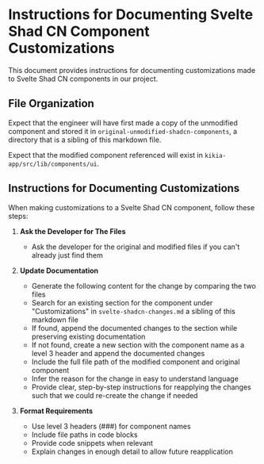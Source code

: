 # Instructions for Documenting Svelte Shad CN Component Customizations

This document provides instructions for documenting customizations made to Svelte Shad CN components in our project.

## File Organization

Expect that the engineer will have first made a copy of the unmodified component and stored it in `original-unmodified-shadcn-components`, a directory that is a sibling of this markdown file.

Expect that the modified component referenced will exist in `kikia-app/src/lib/components/ui`.

## Instructions for Documenting Customizations

When making customizations to a Svelte Shad CN component, follow these steps:

1. **Ask the Developer for The Files**

    - Ask the developer for the original and modified files if you can't already just find them

2. **Update Documentation**

    - Generate the following content for the change by comparing the two files
    - Search for an existing section for the component under "Customizations" in `svelte-shadcn-changes.md` a sibling of this markdown file
    - If found, append the documented changes to the section while preserving existing documentation
    - If not found, create a new section with the component name as a level 3 header and append the documented changes
    - Include the full file path of the modified component and original component
    - Infer the reason for the change in easy to understand language
    - Provide clear, step-by-step instructions for reapplying the changes such that we could re-create the change if needed

3. **Format Requirements**
    - Use level 3 headers (###) for component names
    - Include file paths in code blocks
    - Provide code snippets when relevant
    - Explain changes in enough detail to allow future reapplication
